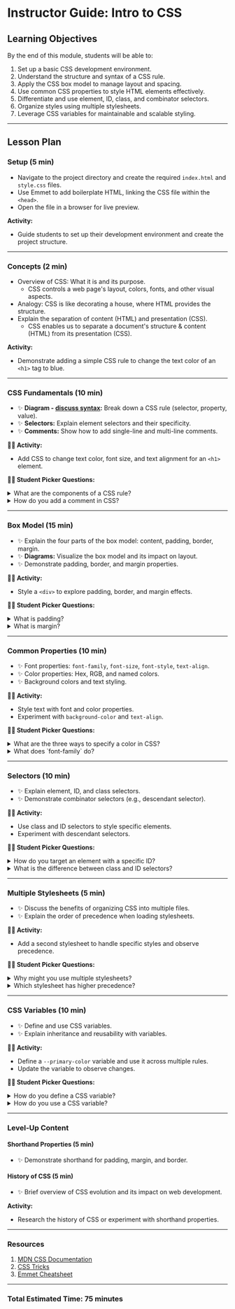 # Instructor Guide: Intro to CSS

## **Learning Objectives**
By the end of this module, students will be able to:
1. Set up a basic CSS development environment.
2. Understand the structure and syntax of a CSS rule.
3. Apply the CSS box model to manage layout and spacing.
4. Use common CSS properties to style HTML elements effectively.
5. Differentiate and use element, ID, class, and combinator selectors.
6. Organize styles using multiple stylesheets.
7. Leverage CSS variables for maintainable and scalable styling.

---

## **Lesson Plan**

### **Setup (5 min)**
- Navigate to the project directory and create the required `index.html` and `style.css` files.
- Use Emmet to add boilerplate HTML, linking the CSS file within the `<head>`.
- Open the file in a browser for live preview.

**Activity:**
- Guide students to set up their development environment and create the project structure.

---

### **Concepts (2 min)**
- Overview of CSS: What it is and its purpose.
    - CSS controls a web page's layout, colors, fonts, and other visual aspects.
- Analogy: CSS is like decorating a house, where HTML provides the structure.
- Explain the separation of content (HTML) and presentation (CSS).
    - CSS enables us to separate a document's structure & content (HTML) from its presentation (CSS).
  
**Activity:**
- Demonstrate adding a simple CSS rule to change the text color of an `<h1>` tag to blue.

---

### **CSS Fundamentals (10 min)**
- ✨ **Diagram - [discuss syntax](https://raw.git.generalassemb.ly/modular-curriculum-all-courses/intro-to-css/main/fundamentals/assets/css-syntax.png?token=AAALP5NLYRS2YUVL4DXX5NTHRTD44):** Break down a CSS rule (selector, property, value).
- ✨ **Selectors:** Explain element selectors and their specificity.
- ✨ **Comments:** Show how to add single-line and multi-line comments.

**🧑‍💻 Activity:**
- Add CSS to change text color, font size, and text alignment for an `<h1>` element.

**🙋‍♀️ Student Picker Questions:**
<details>
<summary>What are the components of a CSS rule?</summary>
Selector, property, and value.
</details>
<details>
<summary>How do you add a comment in CSS?</summary>
Use `/* comment */`.
</details>

---

### **Box Model (15 min)**
- ✨ Explain the four parts of the box model: content, padding, border, margin.
- ✨ **Diagrams:** Visualize the box model and its impact on layout.
- ✨ Demonstrate padding, border, and margin properties.

**🧑‍💻 Activity:**
- Style a `<div>` to explore padding, border, and margin effects.

**🙋‍♀️ Student Picker Questions:**
<details>
<summary>What is padding?</summary>
The space between content and the border of an element.
</details>
<details>
<summary>What is margin?</summary>
The space between the border of an element and adjacent elements.
</details>

---

### **Common Properties (10 min)**
- ✨ Font properties: `font-family`, `font-size`, `font-style`, `text-align`.
- ✨ Color properties: Hex, RGB, and named colors.
- ✨ Background colors and text styling.

**🧑‍💻 Activity:**
- Style text with font and color properties.
- Experiment with `background-color` and `text-align`.

**🙋‍♀️ Student Picker Questions:**
<details>
<summary>What are the three ways to specify a color in CSS?</summary>
Hex, RGB, and color names.
</details>
<details>
<summary>What does `font-family` do?</summary>
Specifies the font for the text.
</details>

---

### **Selectors (10 min)**
- ✨ Explain element, ID, and class selectors.
- ✨ Demonstrate combinator selectors (e.g., descendant selector).

**🧑‍💻 Activity:**
- Use class and ID selectors to style specific elements.
- Experiment with descendant selectors.

**🙋‍♀️ Student Picker Questions:**
<details>
<summary>How do you target an element with a specific ID?</summary>
Use `#id` in CSS.
</details>
<details>
<summary>What is the difference between class and ID selectors?</summary>
Class selectors can be reused; ID selectors must be unique.
</details>

---

### **Multiple Stylesheets (5 min)**
- ✨ Discuss the benefits of organizing CSS into multiple files.
- ✨ Explain the order of precedence when loading stylesheets.

**🧑‍💻 Activity:**
- Add a second stylesheet to handle specific styles and observe precedence.

**🙋‍♀️ Student Picker Questions:**
<details>
<summary>Why might you use multiple stylesheets?</summary>
For organization and easier maintenance.
</details>
<details>
<summary>Which stylesheet has higher precedence?</summary>
The one listed later in the HTML `<head>`.
</details>

---

### **CSS Variables (10 min)**
- ✨ Define and use CSS variables.
- ✨ Explain inheritance and reusability with variables.

**🧑‍💻 Activity:**
- Define a `--primary-color` variable and use it across multiple rules.
- Update the variable to observe changes.

**🙋‍♀️ Student Picker Questions:**
<details>
<summary>How do you define a CSS variable?</summary>
Use `--variable-name: value;`.
</details>
<details>
<summary>How do you use a CSS variable?</summary>
Use `var(--variable-name)`.
</details>

---

### **Level-Up Content**
#### **Shorthand Properties (5 min)**
- ✨ Demonstrate shorthand for padding, margin, and border.

#### **History of CSS (5 min)**
- ✨ Brief overview of CSS evolution and its impact on web development.

**Activity:**
- Research the history of CSS or experiment with shorthand properties.

---

### **Resources**
1. [MDN CSS Documentation](https://developer.mozilla.org/en-US/docs/Web/CSS)
2. [CSS Tricks](https://css-tricks.com/)
3. [Emmet Cheatsheet](emmet-cheatsheet.md)

---

### **Total Estimated Time:** 75 minutes
